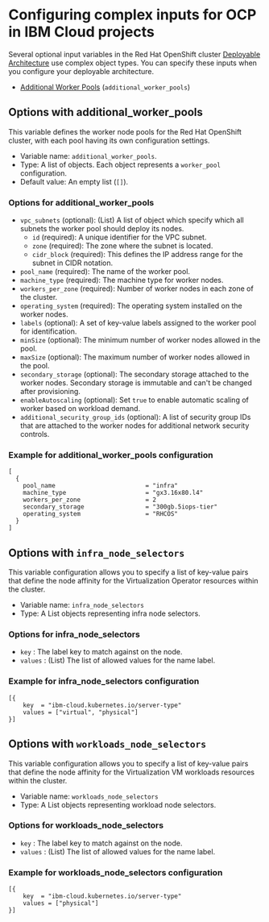 # Configuring complex inputs for OCP in IBM Cloud projects

Several optional input variables in the Red Hat OpenShift cluster [Deployable Architecture](https://cloud.ibm.com/catalog#deployable_architecture) use complex object types. You can specify these inputs when you configure your deployable architecture.

- [Additional Worker Pools](#options-with-additional-worker-pools) (`additional_worker_pools`)


## Options with additional_worker_pools <a name="options-with-additional-worker-pools"></a>

This variable defines the worker node pools for the Red Hat OpenShift cluster, with each pool having its own configuration settings.

- Variable name: `additional_worker_pools`.
- Type: A list of objects. Each object represents a `worker_pool` configuration.
- Default value: An empty list (`[]`).

### Options for additional_worker_pools

- `vpc_subnets` (optional): (List) A list of object which specify which all subnets the worker pool should deploy its nodes.
  - `id` (required): A unique identifier for the VPC subnet.
  - `zone` (required): The zone where the subnet is located.
  - `cidr_block` (required): This defines the IP address range for the subnet in CIDR notation.
- `pool_name` (required): The name of the worker pool.
- `machine_type` (required): The machine type for worker nodes.
- `workers_per_zone` (required): Number of worker nodes in each zone of the cluster.
- `operating_system` (required): The operating system installed on the worker nodes.
- `labels` (optional): A set of key-value labels assigned to the worker pool for identification.
- `minSize` (optional): The minimum number of worker nodes allowed in the pool.
- `maxSize` (optional): The maximum number of worker nodes allowed in the pool.
- `secondary_storage` (optional): The secondary storage attached to the worker nodes. Secondary storage is immutable and can't be changed after provisioning.
- `enableAutoscaling` (optional): Set `true` to enable automatic scaling of worker based on workload demand.
- `additional_security_group_ids` (optional): A list of security group IDs that are attached to the worker nodes for additional network security controls.

### Example for additional_worker_pools configuration

```hcl
[
  {
    pool_name                         = "infra"
    machine_type                      = "gx3.16x80.l4"
    workers_per_zone                  = 2
    secondary_storage                 = "300gb.5iops-tier"
    operating_system                  = "RHCOS"
  }
]
```

## Options with `infra_node_selectors` <a name="options-with-infra"></a>

This variable configuration allows you to specify a list of key-value pairs that define the node affinity for the Virtualization Operator resources within the cluster.

- Variable name: `infra_node_selectors`
- Type: A List objects representing infra node selectors.

### Options for infra_node_selectors

- `key` : The label key to match against on the node.
- `values` : (List) The list of allowed values for the name label.

### Example for infra_node_selectors configuration

```hcl
[{
    key  = "ibm-cloud.kubernetes.io/server-type"
    values = ["virtual", "physical"]
}]
```

## Options with `workloads_node_selectors` <a name="options-with-workload"></a>

This variable configuration allows you to specify a list of key-value pairs that define the node affinity for the Virtualization VM workloads resources within the cluster.

- Variable name: `workloads_node_selectors`
- Type: A List objects representing workload node selectors.

### Options for workloads_node_selectors

- `key` : The label key to match against on the node.
- `values` : (List) The list of allowed values for the name label.

### Example for workloads_node_selectors configuration

```hcl
[{
    key  = "ibm-cloud.kubernetes.io/server-type"
    values = ["physical"]
}]
```
